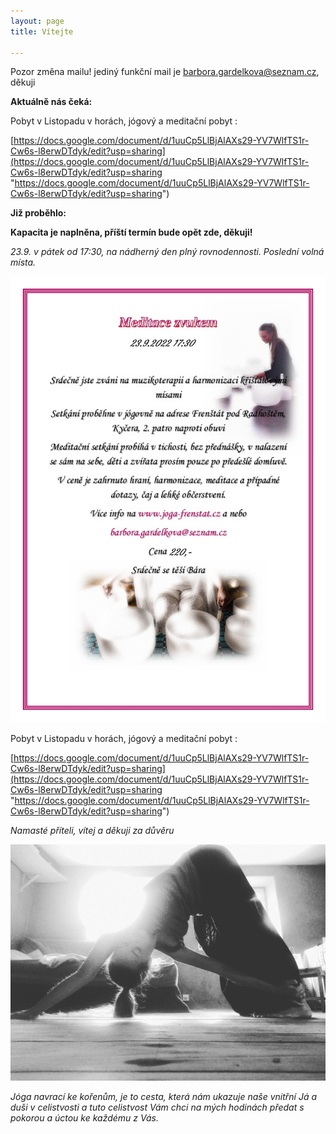 ```yaml
---
layout: page
title: Vítejte

---
```

Pozor změna mailu! jediný funkční mail je barbora.gardelkova@seznam.cz, děkuji

**Aktuálně nás čeká:**

Pobyt v Listopadu v horách, jógový a meditační pobyt :

[https://docs.google.com/document/d/1uuCp5LlBjAlAXs29-YV7WlfTS1r-Cw6s-l8erwDTdyk/edit?usp=sharing](https://docs.google.com/document/d/1uuCp5LlBjAlAXs29-YV7WlfTS1r-Cw6s-l8erwDTdyk/edit?usp=sharing "https://docs.google.com/document/d/1uuCp5LlBjAlAXs29-YV7WlfTS1r-Cw6s-l8erwDTdyk/edit?usp=sharing")

**Již proběhlo:**

**Kapacita je naplněna, příští termín bude opět zde, děkuji!**

_23.9. v pátek od 17:30, na nádherný den plný rovnodennosti. Poslední volná místa._

![](/uploads/meditace-zvukem-page0001mail.jpg)

Pobyt v Listopadu v horách, jógový a meditační pobyt :

[https://docs.google.com/document/d/1uuCp5LlBjAlAXs29-YV7WlfTS1r-Cw6s-l8erwDTdyk/edit?usp=sharing](https://docs.google.com/document/d/1uuCp5LlBjAlAXs29-YV7WlfTS1r-Cw6s-l8erwDTdyk/edit?usp=sharing "https://docs.google.com/document/d/1uuCp5LlBjAlAXs29-YV7WlfTS1r-Cw6s-l8erwDTdyk/edit?usp=sharing")

_Namasté příteli, vítej a děkuji za důvěru_

![](/uploads/IMG_20190730_104235_826-1.jpg)

_Jóga navrací ke kořenům, je to cesta, která nám ukazuje naše vnitřní Já a duši v celistvosti a tuto celistvost Vám chci na mých hodinách předat s pokorou a úctou ke každému z Vás._